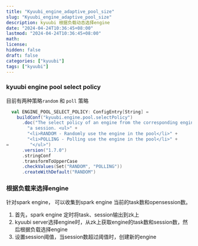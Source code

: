 ```yaml
---
title: "Kyuubi_engine_adaptive_pool_size"
slug: "Kyuubi_engine_adaptive_pool_size"
description: kyuubi 根据负载动态选择engine
date: "2024-04-24T10:36:45+08:00"
lastmod: "2024-04-24T10:36:45+08:00"
math: 
license: 
hidden: false
draft: false 
categories: ["kyuubi"]
tags: ["kyuubi"]
---
```


### kyuubi engine pool select policy

目前有两种策略`random` 和 `poll` 策略

```scala
  val ENGINE_POOL_SELECT_POLICY: ConfigEntry[String] =
    buildConf("kyuubi.engine.pool.selectPolicy")
      .doc("The select policy of an engine from the corresponding engine pool engine for " +
        "a session. <ul>" +
        "<li>RANDOM - Randomly use the engine in the pool</li>" +
        "<li>POLLING - Polling use the engine in the pool</li>" +
=        "</ul>")
      .version("1.7.0")
      .stringConf
      .transformToUpperCase
      .checkValues(Set("RANDOM", "POLLING"))
      .createWithDefault("RANDOM")
```

### 根据负载来选择engine

针对spark engine， 可以收集到spark engine 当前的task数和opensession数。
1. 首先，spark engine 定时将task、session输出到zk上
2. kyuubi server选择engine时，从zk上获取engine的task数和session数，然后根据负载选择engine 
3. 设置session阈值，当session数超过阈值时，创建新的engine
